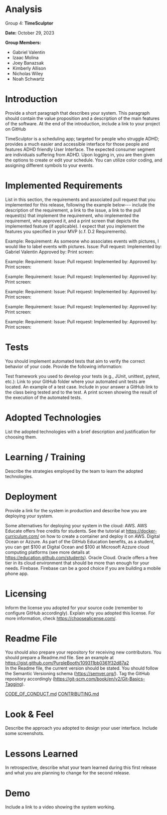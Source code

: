 # Analysis

Group 4: **TimeSculptor**

**Date:** October 29, 2023

**Group Members:**

- Gabriel Valentin
- Izaac Molina
- Joey Banazsak
- Kimberly Allison
- Nicholas Wiley
- Noah Schwartz

# Introduction

Provide a short paragraph that describes your system. This paragraph should contain the value proposition and a description of the main features of the software. 
At the end of the introduction, include a link to your project on GitHub

TimeSculptor is a scheduling app; targeted for people who struggle ADHD; provides a much easier and accessible interface for those people and features ADHD friendly User Interface. The expected consumer segment are individuals suffering from ADHD. Upon logging in, you are then given the options to create or edit your schedule. You can utilize color coding, and assigning different symbols to your events. 

# Implemented Requirements

List in this section, the requirements and associated pull request that you implemented for this release, following the example below---
include the description of the requirement, a link to the issue, a link to the pull request(s) that implement the requirement, who implemented the requirement, 
who approved it, and a print screen that depicts the implemented feature (if applicable). I expect that you implement the features you specified in your MVP (c.f. D.2 Requirements).

Example:
Requirement: As someone who associates events with pictures, I would like to label events with pictures. 
Issue: <link to your GitHub issue>
Pull request: 
Implemented by: Gabriel Valentin
Approved by: 
Print screen: 

Example:
Requirement:
Issue: <link to your GitHub issue>
Pull request: 
Implemented by: 
Approved by: 
Print screen: 

Example:
Requirement:
Issue: <link to your GitHub issue>
Pull request: 
Implemented by: 
Approved by: 
Print screen: 

Example:
Requirement:
Issue: <link to your GitHub issue>
Pull request: 
Implemented by: 
Approved by: 
Print screen: 

Example:
Requirement:
Issue: <link to your GitHub issue>
Pull request: 
Implemented by: 
Approved by: 
Print screen: 

Example:
Requirement:
Issue: <link to your GitHub issue>
Pull request: 
Implemented by: 
Approved by: 
Print screen: 

# Tests

You should implement automated tests that aim to verify the correct behavior of your code. Provide the following information:

Test framework you used to develop your tests (e.g., JUnit, unittest, pytest, etc.):
Link to your GitHub folder where your automated unit tests are located.
An example of a test case. Include in your answer a GitHub link to the class being tested and to the test.
A print screen showing the result of the execution of the automated tests. 

# Adopted Technologies

List the adopted technologies with a brief description and justification for choosing them.

# Learning / Training

Describe the strategies employed by the team to learn the adopted technologies. 

# Deployment

Provide a link for the system in production and describe how you are deploying your system. 

Some alternatives for deploying your system in the cloud: 
AWS. AWS Educate offers free credits for students. See the tutorial at https://docker-curriculum.com/ on how to create a container and deploy it on AWS. 
Digital Ocean or Azzure. As part of the GitHub Education benefits, as a student, you can get $100 at Digital Ocean and $100 at Microsoft Azzure cloud computing platforms (see more details at https://education.github.com/students).
Oracle Cloud. Oracle offers a free tier in its cloud environment that should be more than enough for your needs.
Firebase. Firebase can be a good choice if you are building a mobile phone app. 

# Licensing

Inform the license you adopted for your source code (remember to configure GitHub accordingly). Explain why you adopted this license. For more information, check https://choosealicense.com/.

# Readme File

You should also prepare your repository for receiving new contributors. You should prepare a Readme.md file. See an example at https://gist.github.com/PurpleBooth/109311bb0361f32d87a2   
In the Readme file, the current version should be stated. You should follow the Semantic Versioning schema (https://semver.org/). Tag the GitHub repository accordingly (https://git-scm.com/book/en/v2/Git-Basics-Tagging). 

[CODE_OF_CONDUCT.md](https://github.com/nickw409/TimeSculptor/blob/main/CODE_OF_CONDUCT.md)
[CONTRIBUTING.md](https://github.com/nickw409/TimeSculptor/blob/main/CONTRIBUTING.md)

# Look & Feel

Describe the approach you adopted to design your user interface. Include some screenshots.

# Lessons Learned

In retrospective, describe what your team learned during this first release and what you are planning to change for the second release. 

# Demo

Include a link to a video showing the system working.
